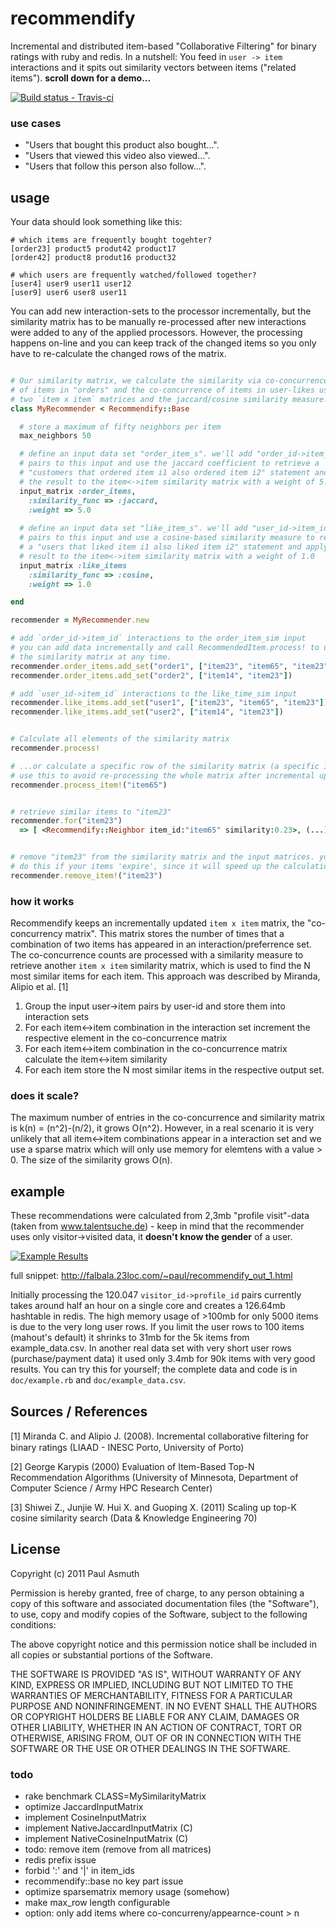 recommendify
============

Incremental and distributed item-based "Collaborative Filtering" for binary ratings with ruby and redis. In a nutshell: You feed in `user -> item` interactions and it spits out similarity vectors between items ("related items").  __scroll down for a demo...__

[ ![Build status - Travis-ci](https://secure.travis-ci.org/paulasmuth/recommendify.png) ](http://travis-ci.org/paulasmuth/recommendify)


### use cases

+ "Users that bought this product also bought...". 
+ "Users that viewed this video also viewed...". 
+ "Users that follow this person also follow...". 


usage
-----

Your data should look something like this:

```
# which items are frequently bought togehter?
[order23] product5 produt42 product17
[order42] product8 produt16 product32

# which users are frequently watched/followed together?
[user4] user9 user11 user12
[user9] user6 user8 user11
```

You can add new interaction-sets to the processor incrementally, but the similarity matrix has to be manually re-processed after new interactions were added to any of the applied processors. However, the processing happens on-line and you can keep track of the changed items so you only have to re-calculate the changed rows of the matrix.

```ruby

# Our similarity matrix, we calculate the similarity via co-concurrence 
# of items in "orders" and the co-concurrence of items in user-likes using 
# two `item x item` matrices and the jaccard/cosine similarity measure.
class MyRecommender < Recommendify::Base

  # store a maximum of fifty neighbors per item
  max_neighbors 50

  # define an input data set "order_item_s". we'll add "order_id->item_id"
  # pairs to this input and use the jaccard coefficient to retrieve a 
  # "customers that ordered item i1 also ordered item i2" statement and apply
  # the result to the item<->item similarity matrix with a weight of 5.0
  input_matrix :order_items, 
    :similarity_func => :jaccard,
    :weight => 5.0
  
  # define an input data set "like_item_s". we'll add "user_id->item_id"
  # pairs to this input and use a cosine-based similarity measure to retrieve 
  # a "users that liked item i1 also liked item i2" statement and apply the 
  # result to the item<->item similarity matrix with a weight of 1.0
  input_matrix :like_items
    :similarity_func => :cosine,
    :weight => 1.0

end

recommender = MyRecommender.new

# add `order_id->item_id` interactions to the order_item_sim input
# you can add data incrementally and call RecommendedItem.process! to update
# the similarity matrix at any time.
recommender.order_items.add_set("order1", ["item23", "item65", "item23"])
recommender.order_items.add_set("order2", ["item14", "item23"])

# add `user_id->item_id` interactions to the like_time_sim input
recommender.like_items.add_set("user1", ["item23", "item65", "item23"])
recommender.like_items.add_set("user2", ["item14", "item23"])


# Calculate all elements of the similarity matrix
recommender.process!

# ...or calculate a specific row of the similarity matrix (a specific item)
# use this to avoid re-processing the whole matrix after incremental updates
recommender.process_item!("item65")


# retrieve similar items to "item23"
recommender.for("item23") 
  => [ <Recommendify::Neighbor item_id:"item65" similarity:0.23>, (...) ]


# remove "item23" from the similarity matrix and the input matrices. you should 
# do this if your items 'expire', since it will speed up the calculation
recommender.remove_item!("item23") 
```

### how it works

Recommendify keeps an incrementally updated `item x item` matrix, the "co-concurrency matrix". This matrix stores the number of times that a combination of two items has appeared in an interaction/preferrence set. The co-concurrence counts are processed with a similarity measure to retrieve another `item x item` similarity matrix, which is used to find the N most similar items for each item. This approach was described by Miranda, Alipio et al. [1]

1. Group the input user->item pairs by user-id and store them into interaction sets
2. For each item<->item combination in the interaction set increment the respective element in the co-concurrence matrix
3. For each item<->item combination in the co-concurrence matrix calculate the item<->item similarity
3. For each item store the N most similar items in the respective output set.


### does it scale?

The maximum number of entries in the co-concurrence and similarity matrix is k(n) = (n^2)-(n/2), it grows O(n^2). However, in a real scenario it is very unlikely that all item<->item combinations appear in a interaction set and we use a sparse matrix which will only use memory for elemtens with a value > 0. The size of the similarity grows O(n). 



example
-------

These recommendations were calculated from 2,3mb "profile visit"-data (taken from www.talentsuche.de) - keep in mind that the recommender uses only visitor->visited data, it __doesn't know the gender__  of a user. 

[ ![Example Results](https://raw.github.com/paulasmuth/recommendify/master/doc/example.png) ](http://falbala.23loc.com/~paul/recommendify_out_1.html)

full snippet: http://falbala.23loc.com/~paul/recommendify_out_1.html 

Initially processing the 120.047 `visitor_id->profile_id` pairs currently takes around half an hour on a single core and creates a 126.64mb hashtable in redis. The high memory usage of >100mb for only 5000 items is due to the very long user rows. If you limit the user rows to 100 items (mahout's default) it shrinks to 31mb for the 5k items from example_data.csv. In another real data set with very short user rows (purchase/payment data) it used only 3.4mb for 90k items with very good results. You can try this for yourself; the complete data and code is in `doc/example.rb` and `doc/example_data.csv`. 




Sources / References
--------------------

[1] Miranda C. and Alipio J. (2008). Incremental collaborative ﬁltering for binary ratings (LIAAD - INESC Porto, University of Porto)

[2] George Karypis (2000) Evaluation of Item-Based Top-N Recommendation Algorithms (University of Minnesota, Department of Computer Science / Army HPC Research Center)

[3] Shiwei Z., Junjie W. Hui X. and Guoping X. (2011) Scaling up top-K cosine similarity search (Data & Knowledge Engineering 70)



License
-------

Copyright (c) 2011 Paul Asmuth

Permission is hereby granted, free of charge, to any person obtaining a copy of this software and associated documentation files (the "Software"), to use, copy and modify copies of the Software, subject to the following conditions:

The above copyright notice and this permission notice shall be included in all copies or substantial portions of the Software.

THE SOFTWARE IS PROVIDED "AS IS", WITHOUT WARRANTY OF ANY KIND, EXPRESS OR IMPLIED, INCLUDING BUT NOT LIMITED TO THE WARRANTIES OF MERCHANTABILITY, FITNESS FOR A PARTICULAR PURPOSE AND NONINFRINGEMENT. IN NO EVENT SHALL THE AUTHORS OR COPYRIGHT HOLDERS BE LIABLE FOR ANY CLAIM, DAMAGES OR OTHER LIABILITY, WHETHER IN AN ACTION OF CONTRACT, TORT OR OTHERWISE, ARISING FROM, OUT OF OR IN CONNECTION WITH THE SOFTWARE OR THE USE OR OTHER DEALINGS IN THE SOFTWARE.



### todo

+ rake benchmark CLASS=MySimilarityMatrix
+ optimize JaccardInputMatrix
+ implement CosineInputMatrix
+ implement NativeJaccardInputMatrix (C)
+ implement NativeCosineInputMatrix (C)
+ todo: remove item (remove from all matrices)
+ redis prefix issue
+ forbid ':' and '|' in item_ids
+ recommendify::base no key part issue
+ optimize sparsematrix memory usage (somehow)
+ make max_row length configurable
+ option: only add items where co-concurreny/appearnce-count > n
